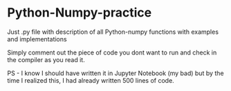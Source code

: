 # Python-Numpy-practice
Just .py file with description of all Python-numpy functions with examples and implementations

Simply comment out the piece of code you dont want to run and check in the compiler as you read it.

PS - I know I should have written it in Jupyter Notebook (my bad) but by the time I realized this, I had already written 500 lines of code.
